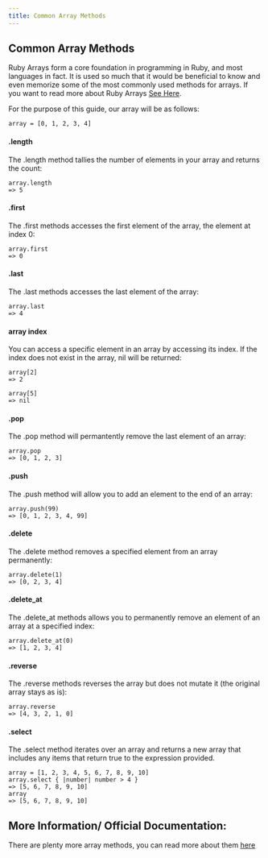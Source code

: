 ```yaml
---
title: Common Array Methods
---
```

## Common Array Methods

Ruby Arrays form a core foundation in programming in Ruby, and most languages in fact. It is used so much that it would be beneficial to know and even memorize some of the most commonly used methods for arrays. If you want to read more about Ruby Arrays <a href='https://github.com/freeCodeCamp/guides/blob/master/src/pages/ruby/ruby-arrays/index.md' target='_blank' rel='nofollow'>See Here</a>.

For the purpose of this guide, our array will be as follows:

```
array = [0, 1, 2, 3, 4]
```

#### .length
The .length method tallies the number of elements in your array and returns the count:

```
array.length
=> 5
```

#### .first
The .first methods accesses the first element of the array, the element at index 0:

```
array.first
=> 0
```

#### .last
The .last methods accesses the last element of the array:

```
array.last
=> 4
```

#### array index
You can access a specific element in an array by accessing its index. If the index does not exist in the array, nil will be returned:

```
array[2]
=> 2

array[5]
=> nil
```

#### .pop
The .pop method will permantently remove the last element of an array:

```
array.pop
=> [0, 1, 2, 3]
```

#### .push
The .push method will allow you to add an element to the end of an array:

```
array.push(99)
=> [0, 1, 2, 3, 4, 99]
```

#### .delete
The .delete method removes a specified element from an array permanently:

```
array.delete(1)
=> [0, 2, 3, 4]
```

#### .delete_at
The .delete_at methods allows you to permanently remove an element of an array at a specified index:

```
array.delete_at(0)
=> [1, 2, 3, 4]
```

#### .reverse
The .reverse methods reverses the array but does not mutate it (the original array stays as is):

```
array.reverse
=> [4, 3, 2, 1, 0]
```
#### .select
The .select method iterates over an array and returns a new array that includes any items that return true to the expression provided.

```
array = [1, 2, 3, 4, 5, 6, 7, 8, 9, 10]
array.select { |number| number > 4 }
=> [5, 6, 7, 8, 9, 10]
array
=> [5, 6, 7, 8, 9, 10]
```

## More Information/ Official Documentation:

There are plenty more array methods, you can read more about them <a href='https://ruby-doc.org/core-2.4.2/Array.html' target='_blank' rel='nofollow'>here</a>
